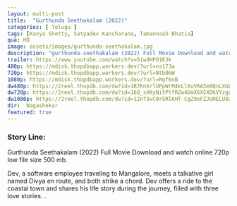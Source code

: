 ```yaml
---
layout: multi-post
title:  "Gurthunda Seethakalam (2022)"
categories: [ Telugu ]
tags: [Kavya Shetty, Satyadev Kancharana, Tamannaah Bhatia]
qua: HD
image: assets/images/gurthunda-seethakalam.jpg
description: "gurthunda-seethakalam (2022) Full Movie Download and watch online 720p low file size 500 mb."
trailer: https://www.youtube.com/watch?v=5iwdHPO1EJk
480p: https://mdisk.thopdbapp.workers.dev/?url=ns17Jw
720p: https://mdisk.thopdbapp.workers.dev/?url=Ntb06W
1080p: https://mdisk.thopdbapp.workers.dev/?url=Mgf6nB
dw480p: https://2reel.thopdb.com/dw?id=1R7KnXrlUPpWrM4kLl6uVRA3e0QnLXGLo
dw720p: https://2reel.thopdb.com/dw?id=16Q_sXKyNitPYfRZw4GmX6X5XDhVYzggm
dw1080p: https://2reel.thopdb.com/dw?id=12nT3vC0rSRlKHT-CgZ9oFZJUHELU0Zwe
dir:  Nagashekar
featured: true
---
```


### Story Line:
Gurthunda Seethakalam (2022) Full Movie Download and watch online 720p low file size 500 mb.

Dev, a software employee traveling to Mangalore, meets a talkative girl named Divya en route, and both strike a chord. Dev offers a ride to the coastal town and shares his life story during the journey, filled with three love stories. .

